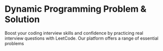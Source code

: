 # Dynamic Programming Problem & Solution

Boost your coding interview skills and confidence by practicing real interview questions with LeetCode. Our platform offers a range of essential problems
